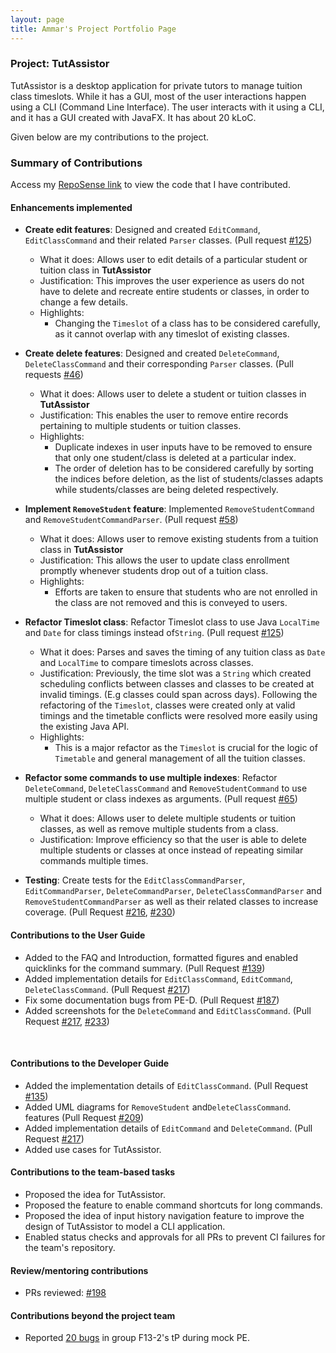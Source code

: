 ```yaml
---
layout: page
title: Ammar's Project Portfolio Page
---
```


### Project: TutAssistor

TutAssistor is a desktop application for private tutors to manage tuition class timeslots. While it has a GUI, most of the user interactions happen using a CLI (Command Line Interface). The user interacts with it using a CLI, and it has a GUI created with JavaFX.
It has about 20 kLoC.

Given below are my contributions to the project.

### Summary of Contributions

Access my [RepoSense link](https://nus-cs2103-ay2122s1.github.io/tp-dashboard/?search=amzhy&sort=groupTitle&sortWithin=title&timeframe=commit&mergegroup=&groupSelect=groupByRepos&breakdown=true&checkedFileTypes=docs~functional-code~test-code~other&since=2021-09-17&tabOpen=true&tabType=authorship&zFR=false&tabAuthor=amzhy&tabRepo=AY2122S1-CS2103T-T12-4%2Ftp%5Bmaster%5D&authorshipIsMergeGroup=false&authorshipFileTypes=docs~functional-code~test-code&authorshipIsBinaryFileTypeChecked=false) to view the code that I have contributed.

#### Enhancements implemented
* **Create edit features**: Designed and created `EditCommand`, `EditClassCommand` and their related `Parser` classes. (Pull request [\#125](https://github.com/AY2122S1-CS2103T-T12-4/tp/pull/125))
  * What it does: Allows user to edit details of a particular student or tuition class in **TutAssistor**
  * Justification:  This improves the user experience as users do not have to delete and recreate entire students or classes, in order to change a few details.
  * Highlights:
    * Changing the `Timeslot` of a class has to be considered carefully, as it cannot overlap with any timeslot of existing classes.

* **Create delete features**: Designed and created `DeleteCommand`, `DeleteClassCommand` and their corresponding `Parser` classes. (Pull requests [\#46](https://github.com/AY2122S1-CS2103T-T12-4/tp/pull/46))
  * What it does: Allows user to delete a student or tuition classes in **TutAssistor**
  * Justification:  This enables the user to remove entire records pertaining to multiple students or tuition classes.
  * Highlights:
    * Duplicate indexes in user inputs have to be removed to ensure that only one student/class is deleted at a particular index.
    * The order of deletion has to be considered carefully by sorting the indices before deletion, as the 
list of students/classes adapts while students/classes are being deleted respectively.
  
* **Implement `RemoveStudent` feature**: Implemented `RemoveStudentCommand` and `RemoveStudentCommandParser`. (Pull request [\#58](https://github.com/AY2122S1-CS2103T-T12-4/tp/pull/58))
  * What it does: Allows user to remove existing students from a tuition class in **TutAssistor**
  * Justification:  This allows the user to update class enrollment promptly whenever students drop out of a tuition class.
  * Highlights: 
    * Efforts are taken to ensure that students who are not enrolled in the class are not removed and this is conveyed to users.
  
* **Refactor Timeslot class**: Refactor Timeslot class to use Java `LocalTime` and `Date` for class timings instead of`String`. (Pull request [\#125](https://github.com/AY2122S1-CS2103T-T12-4/tp/pull/125))
  * What it does: Parses and saves the timing of any tuition class as `Date` and `LocalTime` to compare timeslots across classes. 
  * Justification: Previously, the time slot was a `String` which created scheduling conflicts between classes and classes to be created at invalid timings. (E.g classes could span across days). Following the refactoring of the `Timeslot`, classes were created only at valid timings and the timetable conflicts were resolved more easily 
using the existing Java API.
  * Highlights:
    * This is a major refactor as the `Timeslot` is crucial for the logic of `Timetable` and general management of all the tuition classes. 

* **Refactor some commands to use multiple indexes**: Refactor `DeleteCommand`, `DeleteClassCommand` and `RemoveStudentCommand` to use multiple student or class indexes as arguments. (Pull request [\#65](https://github.com/AY2122S1-CS2103T-T12-4/tp/pull/65))
  * What it does: Allows user to delete multiple students or tuition classes, as well as remove multiple students from a class.
  * Justification: Improve efficiency so that the user is able to delete multiple students or classes at once instead of 
repeating similar commands multiple times.

* **Testing**: Create tests for the `EditClassCommandParser`, `EditCommandParser`, `DeleteCommandParser`, `DeleteClassCommandParser` and `RemoveStudentCommandParser` as well as their related classes to increase coverage. (Pull Request [\#216](https://github.com/AY2122S1-CS2103T-T12-4/tp/pull/216), [\#230](https://github.com/AY2122S1-CS2103T-T12-4/tp/pull/230))

#### Contributions to the User Guide
* Added to the FAQ and Introduction, formatted figures and enabled quicklinks for the command summary. (Pull Request [\#139](https://github.com/AY2122S1-CS2103T-T12-4/tp/pull/139))
* Added implementation details for `EditClassCommand`, `EditCommand`, `DeleteClassCommand`. (Pull Request [\#217](https://github.com/AY2122S1-CS2103T-T12-4/tp/pull/217))
* Fix some documentation bugs from PE-D. (Pull Request [\#187](https://github.com/AY2122S1-CS2103T-T12-4/tp/pull/187))
* Added screenshots for the `DeleteCommand` and `EditClassCommand`. (Pull Request [\#217](https://github.com/AY2122S1-CS2103T-T12-4/tp/pull/217), [\#233](https://github.com/AY2122S1-CS2103T-T12-4/tp/pull/233))

<br>

#### Contributions to the Developer Guide
* Added the implementation details of `EditClassCommand`. (Pull Request [\#135](https://github.com/AY2122S1-CS2103T-T12-4/tp/pull/135))
* Added UML diagrams for `RemoveStudent` and`DeleteClassCommand`. features (Pull Request [\#209](https://github.com/AY2122S1-CS2103T-T12-4/tp/pull/209))
* Added implementation details of `EditCommand` and `DeleteCommand`. (Pull Request [\#217](https://github.com/AY2122S1-CS2103T-T12-4/tp/pull/217))
* Added use cases for TutAssistor.


#### Contributions to the team-based tasks
* Proposed the idea for TutAssistor.
* Proposed the feature to enable command shortcuts for long commands.
* Proposed the idea of input history navigation feature to improve the design of TutAssistor to model a CLI application.
* Enabled status checks and approvals for all PRs to prevent CI failures for the team's repository.

#### Review/mentoring contributions
* PRs reviewed: [\#198](https://github.com/AY2122S1-CS2103T-T12-4/tp/pull/198)

#### Contributions beyond the project team
* Reported [20 bugs](https://github.com/amzhy/ped/issues) in group F13-2's tP during mock PE.

